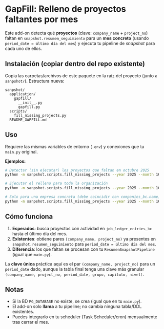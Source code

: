 
# GapFill: Relleno de proyectos faltantes por mes

Este add-on detecta qué **proyectos** (clave: `company_name` + `project_no`) faltan en
`snapshot.resumen_seguimiento` para un **mes concreto** (usando `period_date = último día del mes`)
y ejecuta tu pipeline de *snapshot* para cada uno de ellos.

## Instalación (copiar dentro del repo existente)

Copia las carpetas/archivos de este paquete en la raíz del proyecto (junto a `sanpshot/`).
Estructura nueva:
```
sanpshot/
  application/
    gapfill/
      __init__.py
      gapfill.py
  scripts/
    fill_missing_projects.py
  README_GAPFILL.md
```

## Uso

Requiere las mismas variables de entorno (`.env`) y conexiones que tu `main.py` original.

**Ejemplos:**

```bash
# Detectar (sin ejecutar) los proyectos que faltan en octubre 2025
python -m sanpshot.scripts.fill_missing_projects --year 2025 --month 10 --dry-run

# Ejecutar el relleno para toda la organización
python -m sanpshot.scripts.fill_missing_projects --year 2025 --month 10

# Solo para una empresa concreta (debe coincidir con companies_bc.name)
python -m sanpshot.scripts.fill_missing_projects --year 2025 --month 10 --company "Construcciones Urdecon S.A."
```

## Cómo funciona

1. **Esperados**: busca proyectos con actividad en `job_ledger_entries_bc` hasta el último día del mes.
2. **Existentes**: obtiene pares `(company_name, project_no)` ya presentes en `snapshot.resumen_seguimiento`
   para `period_date = último día del mes`.
3. **Diferencia**: los que faltan se procesan con tu `ResumenSnapshotPipeline` (igual que `main.py`).

La **clave única** práctica aquí es el par `(company_name, project_no)` para un `period_date` dado, aunque
la tabla final tenga una clave más granular `(company_name, project_no, period_date, grupo, capitulo, nivel)`.

## Notas

- Si la BD `PG_DATABASE` no existe, se crea (igual que en tu `main.py`).
- El add-on solo **llama** a tu pipeline; no cambia ninguna tabla/DDL existentes.
- Puedes integrarlo en tu scheduler (Task Scheduler/cron) mensualmente tras cerrar el mes.
